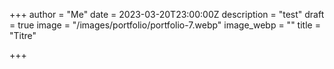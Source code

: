 +++
author = "Me"
date = 2023-03-20T23:00:00Z
description = "test"
draft = true
image = "/images/portfolio/portfolio-7.webp"
image_webp = ""
title = "Titre"

+++
